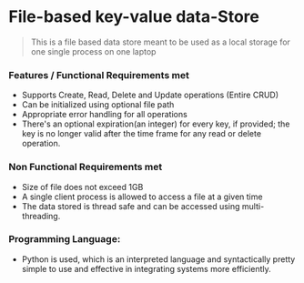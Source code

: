 # File-based key-value data-Store

> This is a file based data store meant to be used as a local storage for one single process on one laptop

### Features / Functional Requirements met

- Supports Create, Read, Delete and Update operations (Entire CRUD)
- Can be initialized using optional file path
- Appropriate error handling for all operations
- There's an optional expiration(an integer) for every key, if provided; the key is no longer valid after the time frame for any read or delete operation.

### Non Functional Requirements met

- Size of file does not exceed 1GB
- A single client process is allowed to access a file at a given time
- The data stored is thread safe and can be accessed using multi-threading.

### Programming Language:

- Python is used, which is an interpreted language and syntactically pretty simple to use and effective in integrating systems more efficiently.
